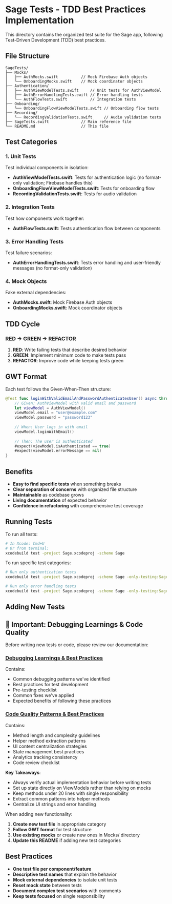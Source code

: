# Sage Tests - TDD Best Practices Implementation

This directory contains the organized test suite for the Sage app, following Test-Driven Development (TDD) best practices.

## File Structure

```
SageTests/
├── Mocks/
│   ├── AuthMocks.swift          // Mock Firebase Auth objects
│   └── OnboardingMocks.swift    // Mock coordinator objects
├── Authentication/
│   ├── AuthViewModelTests.swift     // Unit tests for AuthViewModel
│   ├── AuthErrorHandlingTests.swift // Error handling tests
│   └── AuthFlowTests.swift          // Integration tests
├── Onboarding/
│   └── OnboardingFlowViewModelTests.swift // Onboarding flow tests
├── Recording/
│   └── RecordingValidationTests.swift     // Audio validation tests
├── SageTests.swift              // Main reference file
└── README.md                    // This file
```

## Test Categories

### 1. Unit Tests
Test individual components in isolation:
- **AuthViewModelTests.swift**: Tests for authentication logic (no format-only validation; Firebase handles this)
- **OnboardingFlowViewModelTests.swift**: Tests for onboarding flow
- **RecordingValidationTests.swift**: Tests for audio validation

### 2. Integration Tests
Test how components work together:
- **AuthFlowTests.swift**: Tests authentication flow between components

### 3. Error Handling Tests
Test failure scenarios:
- **AuthErrorHandlingTests.swift**: Tests error handling and user-friendly messages (no format-only validation)

### 4. Mock Objects
Fake external dependencies:
- **AuthMocks.swift**: Mock Firebase Auth objects
- **OnboardingMocks.swift**: Mock coordinator objects

## TDD Cycle

### RED → GREEN → REFACTOR

1. **RED**: Write failing tests that describe desired behavior
2. **GREEN**: Implement minimum code to make tests pass
3. **REFACTOR**: Improve code while keeping tests green

## GWT Format

Each test follows the Given-When-Then structure:

```swift
@Test func loginWithValidEmailAndPasswordAuthenticatesUser() async throws {
    // Given: AuthViewModel with valid email and password
    let viewModel = AuthViewModel()
    viewModel.email = "user@example.com"
    viewModel.password = "password123"
    
    // When: User logs in with email
    viewModel.loginWithEmail()
    
    // Then: The user is authenticated
    #expect(viewModel.isAuthenticated == true)
    #expect(viewModel.errorMessage == nil)
}
```

## Benefits

- **Easy to find specific tests** when something breaks
- **Clear separation of concerns** with organized file structure
- **Maintainable** as codebase grows
- **Living documentation** of expected behavior
- **Confidence in refactoring** with comprehensive test coverage

## Running Tests

To run all tests:
```bash
# In Xcode: Cmd+U
# Or from terminal:
xcodebuild test -project Sage.xcodeproj -scheme Sage
```

To run specific test categories:
```bash
# Run only authentication tests
xcodebuild test -project Sage.xcodeproj -scheme Sage -only-testing:SageTests/AuthViewModelTests

# Run only error handling tests
xcodebuild test -project Sage.xcodeproj -scheme Sage -only-testing:SageTests/AuthErrorHandlingTests
```

## Adding New Tests

## 🚨 Important: Debugging Learnings & Code Quality

Before writing new tests or code, please review our documentation:

### [Debugging Learnings & Best Practices](./DEBUGGING_LEARNINGS.md)
Contains:
- Common debugging patterns we've identified
- Best practices for test development
- Pre-testing checklist
- Common fixes we've applied
- Expected benefits of following these practices

### [Code Quality Patterns & Best Practices](./CODE_QUALITY_PATTERNS.md)
Contains:
- Method length and complexity guidelines
- Helper method extraction patterns
- UI content centralization strategies
- State management best practices
- Analytics tracking consistency
- Code review checklist

**Key Takeaways**:
- Always verify actual implementation behavior before writing tests
- Set up state directly on ViewModels rather than relying on mocks
- Keep methods under 20 lines with single responsibility
- Extract common patterns into helper methods
- Centralize UI strings and error handling

When adding new functionality:

1. **Create new test file** in appropriate category
2. **Follow GWT format** for test structure
3. **Use existing mocks** or create new ones in Mocks/ directory
4. **Update this README** if adding new test categories

## Best Practices

- **One test file per component/feature**
- **Descriptive test names** that explain the behavior
- **Mock external dependencies** to isolate unit tests
- **Reset mock state** between tests
- **Document complex test scenarios** with comments
- **Keep tests focused** on single responsibility 